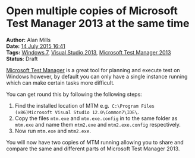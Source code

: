 Open multiple copies of Microsoft Test Manager 2013 at the same time
=====================================================================
**Author:** Alan Mills  
**Date:** [14 July 2015 16:41](/blog/history/2015-07.md)  
**Tags:** [Windows 7](/blog/categories/windows-7.md), [Visual Studio 2013](/blog/categories/visual-studio-2013.md), [Microsoft Test Manager 2013](/blog/categories/microsoft-test-manager-2013.md)  
**Status**: Draft

[Microsoft Test Manager](https://msdn.microsoft.com/en-us/library/jj645157.aspx) is a great tool for planning and execute test on Windows however, by default you can only have a single instance running which can make certain tasks more difficult.

You can get round this by following the following steps:
1. Find the installed location of MTM e.g.``` C:\Program Files (x86)Microsoft Visual Studio 12.0\Common7\IDE\```.
2. Copy the files ``` mtm.exe ``` and ```mtm.exe.config``` in to the same folder as ``` mtm.exe ``` and name them ``` mtm2.exe ``` and ```mtm2.exe.config``` respectively.
3. Now run ``` mtm.exe ``` and ``` mtm2.exe ```.

You will now have two copies of MTM running allowing you to share and compare the same and different parts of Microsoft Test Manager 2013.
